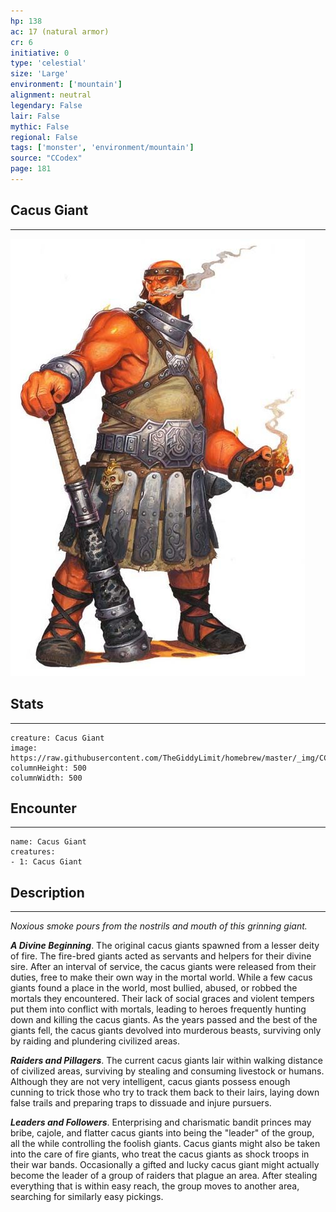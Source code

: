 ```yaml
---
hp: 138
ac: 17 (natural armor)
cr: 6
initiative: 0
type: 'celestial'    
size: 'Large'
environment: ['mountain']
alignment: neutral
legendary: False
lair: False
mythic: False
regional: False
tags: ['monster', 'environment/mountain']
source: "CCodex"
page: 181
---
```


## Cacus Giant
---

![|600](https://raw.githubusercontent.com/TheGiddyLimit/homebrew/master/_img/CCodex/cacusgiant.jpg)

## Stats
---

```statblock
creature: Cacus Giant
image: https://raw.githubusercontent.com/TheGiddyLimit/homebrew/master/_img/CCodex/cacusgiant_token.png
columnHeight: 500
columnWidth: 500
```

## Encounter
---

```encounter-table
name: Cacus Giant
creatures:
- 1: Cacus Giant
```

## Description
---
_Noxious smoke pours from the nostrils and mouth of this grinning giant._

**_A Divine Beginning_**. The original cacus giants spawned from a lesser deity of fire. The fire-bred giants acted as servants and helpers for their divine sire. After an interval of service, the cacus giants were released from their duties, free to make their own way in the mortal world.
While a few cacus giants found a place in the world, most bullied, abused, or robbed the mortals they encountered. Their lack of social graces and violent tempers put them into conflict with mortals, leading to heroes frequently hunting down and killing the cacus giants. As the years passed and the best of the giants fell, the cacus giants devolved into murderous beasts, surviving only by raiding and plundering civilized areas.


**_Raiders and Pillagers_**. The current cacus giants lair within walking distance of civilized areas, surviving by stealing and consuming livestock or humans. Although they are not very intelligent, cacus giants possess enough cunning to trick those who try to track them back to their lairs, laying down false trails and preparing traps to dissuade and injure pursuers.


**_Leaders and Followers_**. Enterprising and charismatic bandit princes may bribe, cajole, and flatter cacus giants into being the "leader" of the group, all the while controlling the foolish giants. Cacus giants might also be taken into the care of fire giants, who treat the cacus giants as shock troops in their war bands.
Occasionally a gifted and lucky cacus giant might actually become the leader of a group of raiders that plague an area. After stealing everything that is within easy reach, the group moves to another area, searching for similarly easy pickings.







